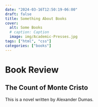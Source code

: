 ```yaml
---
date: "2024-03-16T12:50:19-06:00"
draft: false
title: Something About Books
cover:
  alt: Some Books
  # caption: Caption
  image: img/Academic-Presses.jpg
tags: ["html", "css"]
categories: ["books"]
---
```


# Book Review
## The Count of Monte Cristo
This is a novel written by Alexander Dumas.